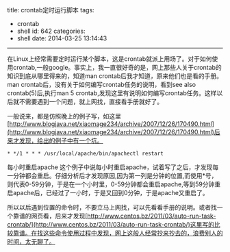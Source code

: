 title: crontab定时运行脚本
tags:
  - crontab
  - shell
id: 642
categories:
  - shell
date: 2014-03-25 13:14:43
---

在Linux上经常需要定时运行某个脚本，这是crontab就派上用场了。对于如何使用crontab,一般google。事实上，我一直很好奇的是，网上那些人关于crontab的知识到底从哪里得来的，知道man crontab后我才知道，原来他们也是看的手册。
man crontab后，没有关于如何编写crontab任务的说明，看到see also crontab(5)后,执行man 5 crontab,发现这里有说明如何编写crontab任务。这样以后就不需要遇到一个问题，就上网找，直接看手册就好了。

一般说来，都是仿照晚上的例子写，如这里[http://www.blogjava.net/xiaomage234/archive/2007/12/26/170490.html](http://www.blogjava.net/xiaomage234/archive/2007/12/26/170490.html)后来才发现，给出的例子中有一个坑。
```
* */1 * * * /usr/local/apache/bin/apachectl restart
```
每小时重启apache
这个例子中说每小时重启apache，试着写了之后，才发现每一分钟都会重启。仔细分析后才发现原因,因为第一列是分钟的位置,而使用*号，则代表0-59分钟，于是在一个小时里，0-59分钟都会重启apache,等到59分钟重启apache后，已经过了一小时，于是又回到0分钟，于是apache又重启了。

所以以后遇到位置的命令时，不要立马上网找，可以先看看手册的说明。或者找一个靠谱的网页看，后来才发现[http://www.centos.bz/2011/03/auto-run-task-crontab/](http://www.centos.bz/2011/03/auto-run-task-crontab/)这里写的比较靠谱。在找这些命令使用过程中发现，网上这般人经常抄来抄去的，浪费别人的时间，太无聊了。

